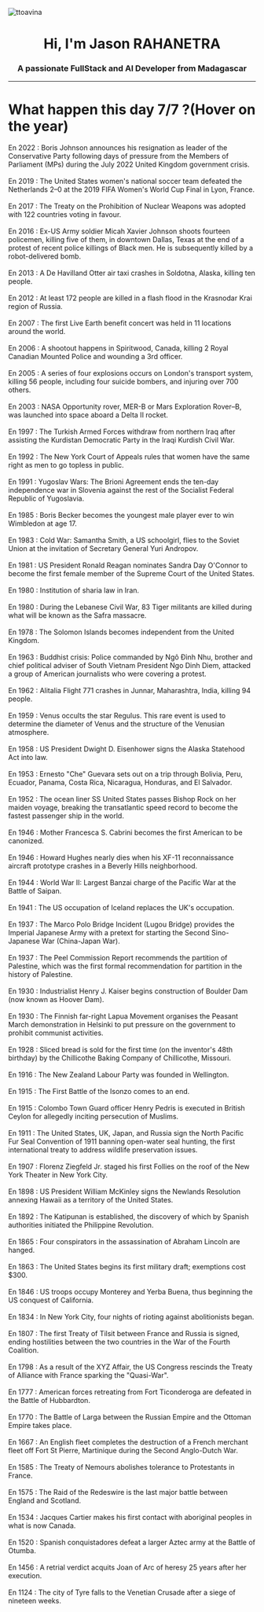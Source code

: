 
<p align="left"> <img src="https://komarev.com/ghpvc/?username=ttoavina&label=Profile%20views&color=0e75b6&style=flat" alt="ttoavina" /> </p>
<h1 align="center">Hi, I'm Jason RAHANETRA</h1>
<h3 align="center">A passionate FullStack and AI Developer from Madagascar</h3>
    
<hr/>
<h1> What happen this day 7/7 ?(Hover on the year)</h1>

En 2022 : Boris Johnson announces his resignation as leader of the Conservative Party following days of pressure from the Members of Parliament (MPs) during the July 2022 United Kingdom government crisis.
<br/><br/>
En 2019 : The United States women's national soccer team defeated the Netherlands 2–0 at the 2019 FIFA Women's World Cup Final in Lyon, France.
<br/><br/>
En 2017 : The Treaty on the Prohibition of Nuclear Weapons was adopted with 122 countries voting in favour.
<br/><br/>
En 2016 : Ex-US Army soldier Micah Xavier Johnson shoots fourteen policemen, killing five of them, in downtown Dallas, Texas at the end of a protest of recent police killings of Black men. He is subsequently killed by a robot-delivered bomb.
<br/><br/>
En 2013 : A De Havilland Otter air taxi crashes in Soldotna, Alaska, killing ten people.
<br/><br/>
En 2012 : At least 172 people are killed in a flash flood in the Krasnodar Krai region of Russia.
<br/><br/>
En 2007 : The first Live Earth benefit concert was held in 11 locations around the world.
<br/><br/>
En 2006 : A shootout happens in Spiritwood, Canada, killing 2 Royal Canadian Mounted Police and wounding a 3rd officer.
<br/><br/>
En 2005 : A series of four explosions occurs on London's transport system, killing 56 people, including four suicide bombers, and injuring over 700 others.
<br/><br/>
En 2003 : NASA Opportunity rover, MER-B or Mars Exploration Rover–B, was launched into space aboard a Delta II rocket.
<br/><br/>
En 1997 : The Turkish Armed Forces withdraw from northern Iraq after assisting the Kurdistan Democratic Party in the Iraqi Kurdish Civil War.
<br/><br/>
En 1992 : The New York Court of Appeals rules that women have the same right as men to go topless in public.
<br/><br/>
En 1991 : Yugoslav Wars: The Brioni Agreement ends the ten-day independence war in Slovenia against the rest of the Socialist Federal Republic of Yugoslavia.
<br/><br/>
En 1985 : Boris Becker becomes the youngest male player ever to win Wimbledon at age 17.
<br/><br/>
En 1983 : Cold War: Samantha Smith, a US schoolgirl, flies to the Soviet Union at the invitation of Secretary General Yuri Andropov.
<br/><br/>
En 1981 : US President Ronald Reagan nominates Sandra Day O'Connor to become the first female member of the Supreme Court of the United States.
<br/><br/>
En 1980 : Institution of sharia law in Iran.
<br/><br/>
En 1980 : During the Lebanese Civil War, 83 Tiger militants are killed during what will be known as the Safra massacre.
<br/><br/>
En 1978 : The Solomon Islands becomes independent from the United Kingdom.
<br/><br/>
En 1963 : Buddhist crisis: Police commanded by Ngô Đình Nhu, brother and chief political adviser of South Vietnam President Ngo Dinh Diem, attacked a group of American journalists who were covering a protest.
<br/><br/>
En 1962 : Alitalia Flight 771 crashes in Junnar, Maharashtra, India, killing 94 people.
<br/><br/>
En 1959 : Venus occults the star Regulus. This rare event is used to determine the diameter of Venus and the structure of the Venusian atmosphere.
<br/><br/>
En 1958 : US President Dwight D. Eisenhower signs the Alaska Statehood Act into law.
<br/><br/>
En 1953 : Ernesto "Che" Guevara sets out on a trip through Bolivia, Peru, Ecuador, Panama, Costa Rica, Nicaragua, Honduras, and El Salvador.
<br/><br/>
En 1952 : The ocean liner SS United States passes Bishop Rock on her maiden voyage, breaking the transatlantic speed record to become the fastest passenger ship in the world.
<br/><br/>
En 1946 : Mother Francesca S. Cabrini becomes the first American to be canonized.
<br/><br/>
En 1946 : Howard Hughes nearly dies when his XF-11 reconnaissance aircraft prototype crashes in a Beverly Hills neighborhood.
<br/><br/>
En 1944 : World War II: Largest Banzai charge of the Pacific War at the Battle of Saipan.
<br/><br/>
En 1941 : The US occupation of Iceland replaces the UK's occupation.
<br/><br/>
En 1937 : The Marco Polo Bridge Incident (Lugou Bridge) provides the Imperial Japanese Army with a pretext for starting the Second Sino-Japanese War (China-Japan War).
<br/><br/>
En 1937 : The Peel Commission Report recommends the partition of Palestine, which was the first formal recommendation for partition in the history of Palestine.
<br/><br/>
En 1930 : Industrialist Henry J. Kaiser begins construction of Boulder Dam (now known as Hoover Dam).
<br/><br/>
En 1930 : The Finnish far-right Lapua Movement organises the Peasant March demonstration in Helsinki to put pressure on the government to prohibit communist activities.
<br/><br/>
En 1928 : Sliced bread is sold for the first time (on the inventor's 48th birthday) by the Chillicothe Baking Company of Chillicothe, Missouri.
<br/><br/>
En 1916 : The New Zealand Labour Party was founded in Wellington.
<br/><br/>
En 1915 : The First Battle of the Isonzo comes to an end.
<br/><br/>
En 1915 : Colombo Town Guard officer Henry Pedris is executed in British Ceylon for allegedly inciting persecution of Muslims.
<br/><br/>
En 1911 : The United States, UK, Japan, and Russia sign the North Pacific Fur Seal Convention of 1911 banning open-water seal hunting, the first international treaty to address wildlife preservation issues.
<br/><br/>
En 1907 : Florenz Ziegfeld Jr. staged his first Follies on the roof of the New York Theater in New York City.
<br/><br/>
En 1898 : US President William McKinley signs the Newlands Resolution annexing Hawaii as a territory of the United States.
<br/><br/>
En 1892 : The Katipunan is established, the discovery of which by Spanish authorities initiated the Philippine Revolution.
<br/><br/>
En 1865 : Four conspirators in the assassination of Abraham Lincoln are hanged.
<br/><br/>
En 1863 : The United States begins its first military draft; exemptions cost $300.
<br/><br/>
En 1846 : US troops occupy Monterey and Yerba Buena, thus beginning the US conquest of California.
<br/><br/>
En 1834 : In New York City, four nights of rioting against abolitionists began.
<br/><br/>
En 1807 : The first Treaty of Tilsit between France and Russia is signed, ending hostilities between the two countries in the War of the Fourth Coalition.
<br/><br/>
En 1798 : As a result of the XYZ Affair, the US Congress rescinds the Treaty of Alliance with France sparking the "Quasi-War".
<br/><br/>
En 1777 : American forces retreating from Fort Ticonderoga are defeated in the Battle of Hubbardton.
<br/><br/>
En 1770 : The Battle of Larga between the Russian Empire and the Ottoman Empire takes place.
<br/><br/>
En 1667 : An English fleet completes the destruction of a French merchant fleet off Fort St Pierre, Martinique during the Second Anglo-Dutch War.
<br/><br/>
En 1585 : The Treaty of Nemours abolishes tolerance to Protestants in France.
<br/><br/>
En 1575 : The Raid of the Redeswire is the last major battle between England and Scotland.
<br/><br/>
En 1534 : Jacques Cartier makes his first contact with aboriginal peoples in what is now Canada.
<br/><br/>
En 1520 : Spanish conquistadores defeat a larger Aztec army at the Battle of Otumba.
<br/><br/>
En 1456 : A retrial verdict acquits Joan of Arc of heresy 25 years after her execution.
<br/><br/>
En 1124 : The city of Tyre falls to the Venetian Crusade after a siege of nineteen weeks.
<br/><br/>
